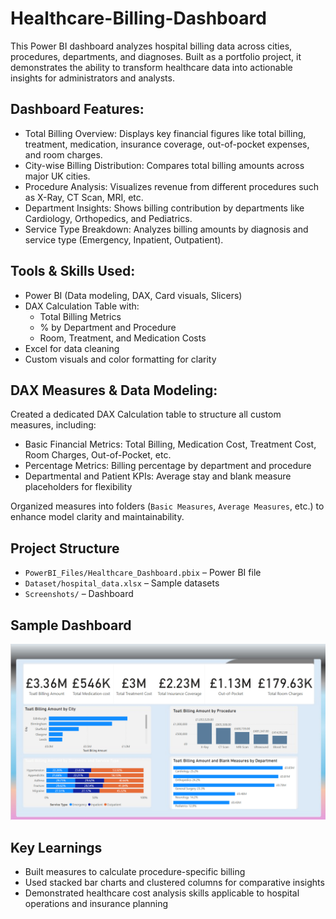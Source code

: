 # Healthcare-Billing-Dashboard

This Power BI dashboard analyzes hospital billing data across cities, procedures, departments, and diagnoses. Built as a portfolio project, it demonstrates the ability to transform healthcare data into actionable insights for administrators and analysts.

## Dashboard Features:

- Total Billing Overview: Displays key financial figures like total billing, treatment, medication, insurance coverage, out-of-pocket expenses, and room charges.
- City-wise Billing Distribution: Compares total billing amounts across major UK cities.
- Procedure Analysis: Visualizes revenue from different procedures such as X-Ray, CT Scan, MRI, etc.
- Department Insights: Shows billing contribution by departments like Cardiology, Orthopedics, and Pediatrics.
- Service Type Breakdown: Analyzes billing amounts by diagnosis and service type (Emergency, Inpatient, Outpatient).

## Tools & Skills Used:

- Power BI (Data modeling, DAX, Card visuals, Slicers)
- DAX Calculation Table with:
  - Total Billing Metrics
  - % by Department and Procedure
  - Room, Treatment, and Medication Costs
- Excel for data cleaning
- Custom visuals and color formatting for clarity

## DAX Measures & Data Modeling:

Created a dedicated DAX Calculation table to structure all custom measures, including:

- Basic Financial Metrics: Total Billing, Medication Cost, Treatment Cost, Room Charges, Out-of-Pocket, etc.
- Percentage Metrics: Billing percentage by department and procedure
- Departmental and Patient KPIs: Average stay and blank measure placeholders for flexibility

Organized measures into folders (`Basic Measures`, `Average Measures`, etc.) to enhance model clarity and maintainability.

## Project Structure

- `PowerBI_Files/Healthcare_Dashboard.pbix` – Power BI file
- `Dataset/hospital_data.xlsx` – Sample datasets
- `Screenshots/` – Dashboard 

## Sample Dashboard

![Dashboard Overview](./Screenshot/Dashboard_Overview.png)

## Key Learnings

- Built measures to calculate procedure-specific billing
- Used stacked bar charts and clustered columns for comparative insights
- Demonstrated healthcare cost analysis skills applicable to hospital operations and insurance planning

